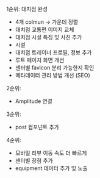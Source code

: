 1순위: 대치점 완성 
- 4개 colmun -> 가운데 정렬 
- 대치점 교통편 이미지 교체 
- 대치점 시설 특징 및 사진 추가 
- 시설 
- 대치점 트레이너 프로필, 정보 추가
- 루트 페이지 화면 개선
- 센터별 favicon 분리 가능한지 확인  
- 메타데이터 관리 방법 개선 (SEO) 

2순위:  
- Amplitude 연결 

3순위: 
- post 컴포넌트 추가  

4순위: 
- 모바일 리뷰 이동 속도 더 빠르게 
- 센터별 장점 추가
- equipment 데이터 추가 및 노출 